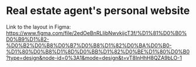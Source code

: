 # Real estate agent's personal website
Link to the layout in Figma: https://www.figma.com/file/2edOeBnRLIibNwvkijcT3f/%D1%81%D0%B0%D0%B9%D1%82-%D0%B2%D0%B8%D0%B7%D0%B8%D1%82%D0%BA%D0%B0-%D1%80%D0%B8%D1%8D%D0%BB%D1%82%D0%BE%D1%80%D0%B0?type=design&node-id=0%3A1&mode=design&t=vT8InHhH8QZA9bLO-1
